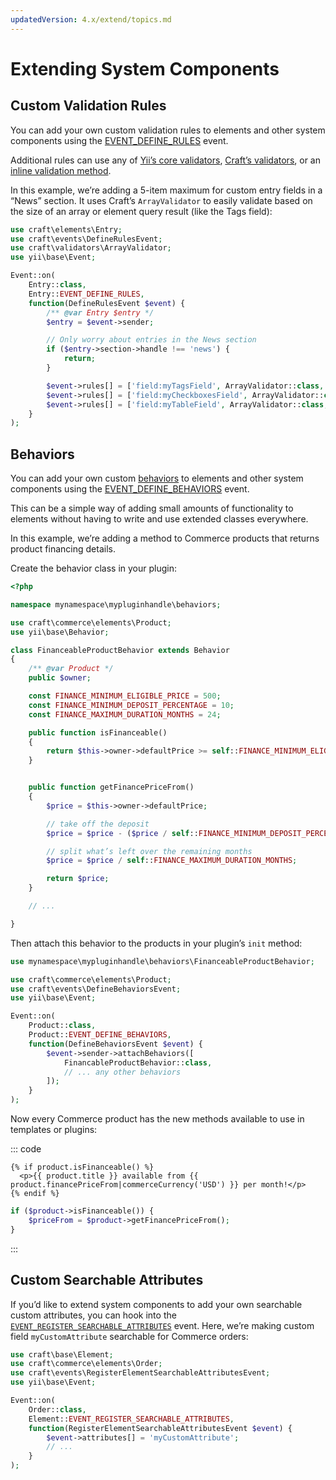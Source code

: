 ```yaml
---
updatedVersion: 4.x/extend/topics.md
---
```


# Extending System Components

## Custom Validation Rules

You can add your own custom validation rules to elements and other system components using the [EVENT_DEFINE_RULES](craft3:craft\base\Model#event-define-rules) event.

Additional rules can use any of [Yii’s core validators](https://www.yiiframework.com/doc/guide/2.0/en/tutorial-core-validators), [Craft’s validators](repo:craftcms/cms/tree/3.x/src/validators), or an [inline validation method](https://www.yiiframework.com/doc/guide/2.0/en/input-validation#inline-validators).

In this example, we’re adding a 5-item maximum for custom entry fields in a “News” section. It uses Craft’s `ArrayValidator` to easily validate based on the size of an array or element query result (like the Tags field):

```php
use craft\elements\Entry;
use craft\events\DefineRulesEvent;
use craft\validators\ArrayValidator;
use yii\base\Event;

Event::on(
    Entry::class,
    Entry::EVENT_DEFINE_RULES,
    function(DefineRulesEvent $event) {
        /** @var Entry $entry */
        $entry = $event->sender;

        // Only worry about entries in the News section
        if ($entry->section->handle !== 'news') {
            return;
        }

        $event->rules[] = ['field:myTagsField', ArrayValidator::class, 'max' => 5, 'on' => Entry::SCENARIO_LIVE];
        $event->rules[] = ['field:myCheckboxesField', ArrayValidator::class, 'max' => 5, 'on' => Entry::SCENARIO_LIVE];
        $event->rules[] = ['field:myTableField', ArrayValidator::class, 'max' => 5, 'on' => Entry::SCENARIO_LIVE];
    }
);
```

## Behaviors

You can add your own custom [behaviors](https://www.yiiframework.com/doc/guide/2.0/en/concept-behaviors) to elements and other system components using the [EVENT_DEFINE_BEHAVIORS](craft3:craft\base\Model#event-define-behaviors) event.

This can be a simple way of adding small amounts of functionality to elements without having to write and use extended classes everywhere.

In this example, we’re adding a method to Commerce products that returns product financing details.

Create the behavior class in your plugin:

```php
<?php

namespace mynamespace\mypluginhandle\behaviors;

use craft\commerce\elements\Product;
use yii\base\Behavior;

class FinanceableProductBehavior extends Behavior
{
    /** @var Product */
    public $owner;

    const FINANCE_MINIMUM_ELIGIBLE_PRICE = 500;
    const FINANCE_MINIMUM_DEPOSIT_PERCENTAGE = 10;
    const FINANCE_MAXIMUM_DURATION_MONTHS = 24;

    public function isFinanceable()
    {
        return $this->owner->defaultPrice >= self::FINANCE_MINIMUM_ELIGIBLE_PRICE;
    }


    public function getFinancePriceFrom()
    {
        $price = $this->owner->defaultPrice;

        // take off the deposit
        $price = $price - ($price / self::FINANCE_MINIMUM_DEPOSIT_PERCENTAGE);

        // split what’s left over the remaining months
        $price = $price / self::FINANCE_MAXIMUM_DURATION_MONTHS;

        return $price;
    }

    // ...

}
```

Then attach this behavior to the products in your plugin’s `init` method:

```php
use mynamespace\mypluginhandle\behaviors\FinanceableProductBehavior;

use craft\commerce\elements\Product;
use craft\events\DefineBehaviorsEvent;
use yii\base\Event;

Event::on(
    Product::class,
    Product::EVENT_DEFINE_BEHAVIORS,
    function(DefineBehaviorsEvent $event) {
        $event->sender->attachBehaviors([
            FinancableProductBehavior::class,
            // ... any other behaviors
        ]);
    }
);
```

Now every Commerce product has the new methods available to use in templates or plugins:

::: code
```twig
{% if product.isFinanceable() %}
  <p>{{ product.title }} available from {{ product.financePriceFrom|commerceCurrency('USD') }} per month!</p>
{% endif %}
```

```php
if ($product->isFinanceable()) {
    $priceFrom = $product->getFinancePriceFrom();
}
```
:::

## Custom Searchable Attributes

If you’d like to extend system components to add your own searchable custom attributes, you can hook into the [`EVENT_REGISTER_SEARCHABLE_ATTRIBUTES`](craft3:craft\base\Element#event-register-searchable-attributes) event. Here, we’re making custom field `myCustomAttribute` searchable for Commerce orders:

```php
use craft\base\Element;
use craft\commerce\elements\Order;
use craft\events\RegisterElementSearchableAttributesEvent;
use yii\base\Event;

Event::on(
    Order::class,
    Element::EVENT_REGISTER_SEARCHABLE_ATTRIBUTES,
    function(RegisterElementSearchableAttributesEvent $event) {
        $event->attributes[] = 'myCustomAttribute';
        // ...
    }
);
```
